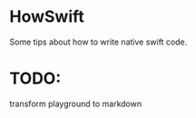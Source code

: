 # HowSwift
Some tips about how to write native swift code.

# TODO:
transform playground to markdown

